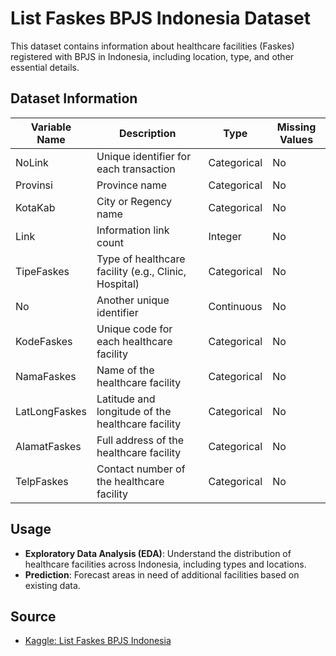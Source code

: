 # List Faskes BPJS Indonesia Dataset

This dataset contains information about healthcare facilities (Faskes) registered with BPJS in Indonesia, including location, type, and other essential details.

## Dataset Information

| Variable Name | Description                                          | Type        | Missing Values |
| ------------- | ---------------------------------------------------- | ----------- | -------------- |
| NoLink        | Unique identifier for each transaction               | Categorical | No             |
| Provinsi      | Province name                                        | Categorical | No             |
| KotaKab       | City or Regency name                                 | Categorical | No             |
| Link          | Information link count                               | Integer     | No             |
| TipeFaskes    | Type of healthcare facility (e.g., Clinic, Hospital) | Categorical | No             |
| No            | Another unique identifier                            | Continuous  | No             |
| KodeFaskes    | Unique code for each healthcare facility             | Categorical | No             |
| NamaFaskes    | Name of the healthcare facility                      | Categorical | No             |
| LatLongFaskes | Latitude and longitude of the healthcare facility    | Categorical | No             |
| AlamatFaskes  | Full address of the healthcare facility              | Categorical | No             |
| TelpFaskes    | Contact number of the healthcare facility            | Categorical | No             |

## Usage

- **Exploratory Data Analysis (EDA)**: Understand the distribution of healthcare facilities across Indonesia, including types and locations.
- **Prediction**: Forecast areas in need of additional facilities based on existing data.

## Source

- [Kaggle: List Faskes BPJS Indonesia](https://www.kaggle.com/datasets/israhabibi/list-faskes-bpjs-indonesia)
